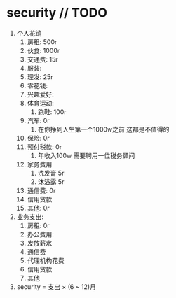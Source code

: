# security // TODO

1. 个人花销
   1. 房租: 500r
   2. 伙食: 1000r
   3. 交通费: 15r
   4. 服装:
   5. 理发: 25r
   6. 零花钱:
   7. 兴趣爱好:
   8. 体育运动:
      1. 跑鞋: 100r
   9. 汽车: 0r
      1. 在你挣到人生第一个1000w之前 这都是不值得的
   10. 保险: 0r
   11. 预付税款: 0r
       1. 年收入100w 需要聘用一位税务顾问
   12. 家务费用
       1. 洗发膏 5r
       2. 沐浴露 5r
   13. 通信费: 0r
   14. 信用贷款
   15. 其他: 0r
2. 业务支出:
   1. 房租: 0r
   2. 办公费用:
   3. 发放薪水
   4. 通信费
   5. 代理机构花费
   6. 信用贷款
   7. 其他
3. security = 支出 × (6 ~ 12)月
